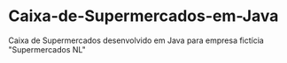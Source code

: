 # Caixa-de-Supermercados-em-Java
Caixa de Supermercados desenvolvido em Java para empresa fictícia "Supermercados NL"
